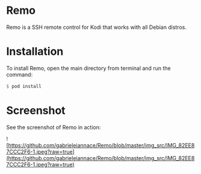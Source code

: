 # Remo

Remo is a SSH remote control for Kodi that works with all Debian distros.

# Installation

To install Remo, open the main directory from terminal and run the command:

```rust
$ pod install
```

# Screenshot

See the screenshot of Remo in action:

![https://github.com/gabrieleiannace/Remo/blob/master/img_src/IMG_82EE87CCC2F6-1.jpeg?raw=true](https://github.com/gabrieleiannace/Remo/blob/master/img_src/IMG_82EE87CCC2F6-1.jpeg?raw=true)
